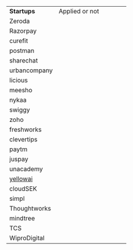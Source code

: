 |                               |                |     |     |     |     |
| ----------------------------- | -------------- | --- | --- | --- | --- |
| **Startups**                  | Applied or not |     |     |     |     |
| Zeroda                        |                |     |     |     |     |
| Razorpay                      |                |     |     |     |     |
| curefit                       |                |     |     |     |     |
| postman                       |                |     |     |     |     |
| sharechat                     |                |     |     |     |     |
| urbancompany                  |                |     |     |     |     |
| licious                       |                |     |     |     |     |
| meesho                        |                |     |     |     |     |
| nykaa                         |                |     |     |     |     |
| swiggy                        |                |     |     |     |     |
| zoho                          |                |     |     |     |     |
| freshworks                    |                |     |     |     |     |
| clevertips                    |                |     |     |     |     |
| paytm                         |                |     |     |     |     |
| juspay                        |                |     |     |     |     |
| unacademy                     |                |     |     |     |     |
| [yellowai](http://yellow.ai/) |                |     |     |     |     |
| cloudSEK                      |                |     |     |     |     |
| simpl                         |                |     |     |     |     |
| Thoughtworks                  |                |     |     |     |     |
| mindtree                      |                |     |     |     |     |
| TCS                           |                |     |     |     |     |
| WiproDigital                  |                |     |     |     |     |

